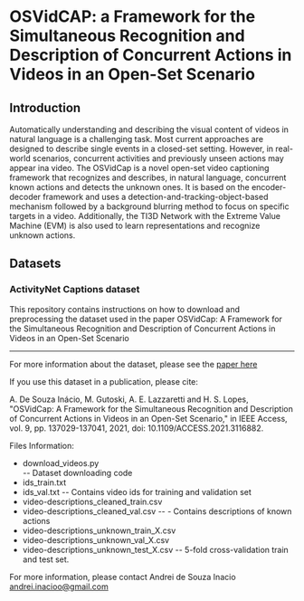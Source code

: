 # OSVidCAP: a Framework for the Simultaneous Recognition and Description of Concurrent Actions in Videos in an Open-Set Scenario


## Introduction

Automatically understanding and describing the visual content of videos in natural language is a challenging task. Most current approaches are designed to describe single events in a closed-set setting. However, in real-world scenarios, concurrent activities and previously unseen actions may appear ina video.
The OSVidCap is a novel open-set video captioning framework that recognizes and describes, in natural language, concurrent known actions and detects the unknown ones. It is based on the encoder-decoder framework and uses a detection-and-tracking-object-based mechanism followed by a background blurring method to focus on specific targets in a video. Additionally, the TI3D Network with the Extreme Value Machine (EVM) is also used to learn representations and recognize unknown actions.


## Datasets

### ActivityNet Captions dataset

This repository contains instructions on how to download and preprocessing the dataset used in the paper OSVidCap: A Framework for the Simultaneous Recognition and Description of Concurrent Actions in Videos in an Open-Set Scenario

----------------

For more information about the dataset, please see the [paper here](https://ieeexplore.ieee.org/abstract/document/9552885) 

If you use this dataset in a publication, please cite:  

A. De Souza Inácio, M. Gutoski, A. E. Lazzaretti and H. S. Lopes, "OSVidCap: A Framework for the Simultaneous Recognition and Description of Concurrent Actions in Videos in an Open-Set Scenario," in IEEE Access, vol. 9, pp. 137029-137041, 2021, doi: 10.1109/ACCESS.2021.3116882.



Files Information:
 - download_videos.py    	
 	-- Dataset downloading code 
 - ids_train.txt
 - ids_val.txt 
 	-- Contains video ids for training and validation set 
 - video-descriptions_cleaned_train.csv
 - video-descriptions_cleaned_val.csv
 	-- - Contains descriptions of known actions 
 - video-descriptions_unknown_train_X.csv
 - video-descriptions_unknown_val_X.csv
 - video-descriptions_unknown_test_X.csv
 	-- 5-fold cross-validation train and test set.

For more information, please contact Andrei de Souza Inacio andrei.inacioo@gmail.com
